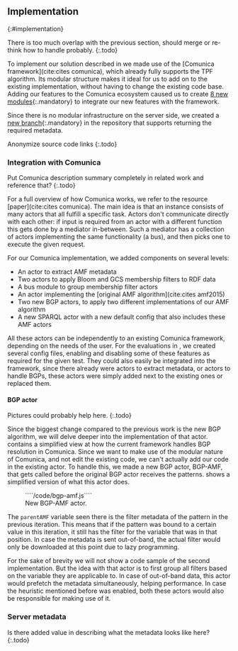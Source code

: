 ## Implementation
{:#implementation}

There is too much overlap with the previous section, should merge or re-think how to handle probably.
{:.todo}

To implement our solution described in [](#solution) we made use of the [Comunica framework](cite:cites comunica),
which already fully supports the TPF algorithm.
Its modular structure makes it ideal for us to add on to the existing implementation,
without having to change the existing code base.
Adding our features to the Comunica ecosystem caused us to create [8 new modules](https://github.com/comunica/comunica-feature-amf){:.mandatory}
to integrate our new features with the framework.

Since there is no modular infrastructure on the server side,
we created a [new branch](https://github.com/LinkedDataFragments/Server.js/tree/feature-handlers-amf-2){:.mandatory} in the repository that supports returning the required metadata.

Anonymize source code links
{:.todo}

### Integration with Comunica

Put Comunica description summary completely in related work and reference that?
{:.todo}

For a full overview of how Comunica works,
we refer to the resource [paper](cite:cites comunica).
The main idea is that an instance consists of many actors
that all fulfill a specific task.
Actors don't communicate directly with each other:
if input is required from an actor with a different function
this gets done by a mediator in-between.
Such a mediator has a collection of actors implementing the same functionality (a bus),
and then picks one to execute the given request.

For our Comunica implementation,
we added components on several levels:

 * An actor to extract AMF metadata
 * Two actors to apply Bloom and GCS membership filters to RDF data
 * A bus module to group membership filter actors
 * An actor implementing the [original AMF algorithm](cite:cites amf2015)
 * Two new BGP actors, to apply two different implementations of our AMF algorithm
 * A new SPARQL actor with a new default config that also includes these AMF actors

All these actors can be independently to an existing Comunica framework,
depending on the needs of the user.
For the evaluations in [](#evaluation),
we created several config files,
enabling and disabling some of these features as required for the given test.
They could also easily be integrated into the framework,
since there already were actors to extract metadata,
or actors to handle BGPs,
these actors were simply added next to the existing ones or replaced them.

#### BGP actor

Pictures could probably help here.
{:.todo}

Since the biggest change compared to the previous work is the new BGP algorithm,
we will delve deeper into the implementation of that actor.
[](#tpf) contains a simplified view at how the current framework handles BGP resolution in Comunica.
Since we want to make use of the modular nature of Comunica,
and not edit the existing code,
we can't actually add our code in the existing actor.
To handle this,
we made a new BGP actor, BGP-AMF, that gets called before the original BGP actor receives the patterns.
[](#bgp-amf) shows a simplified version of what this actor does.

<figure id="bgp-amf" class="listing">
````/code/bgp-amf.js````
<figcaption markdown="block">
New BGP-AMF actor.
</figcaption>
</figure>

The `parentAMF` variable seen there is the filter metadata of the pattern in the previous iteration.
This means that if the pattern was bound to a certain value in this iteration,
it still has the filter for the variable that was in that position.
In case the metadata is sent out-of-band,
the actual filter would only be downloaded at this point due to lazy programming.

For the sake of brevity we will not show a code sample of the second implementation.
But the idea with that actor is to first group all filters based on the variable they are applicable to.
In case of out-of-band data, this actor would prefetch the metadata simultaneously,
helping performance.
In case the heuristic mentioned before was enabled, both these actors would also be responsible for making use of it.


### Server metadata

Is there added value in describing what the metadata looks like here?
{:.todo}
